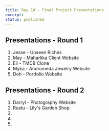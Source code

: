 ```yaml
---
title: Day 10 - Final Project Presentations
excerpt: 
status: published
---
```


## Presentations - Round 1
1. Jesse - Unseen Riches
2. May - Maharlika Client Website
3. Eli - TMDB Clone
4. Myka - Andromeda Jewelry Website
5. Doh - Portfolio Website

## Presentations - Round 2
1. Darryl - Photography Website
2. Rustu - Lily's Garden Shop
3. 
4. 
5. 